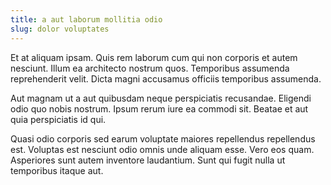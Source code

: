 ```yaml
---
title: a aut laborum mollitia odio
slug: dolor voluptates
---
```


Et at aliquam ipsam. Quis rem laborum cum qui non corporis et autem nesciunt. Illum ea architecto nostrum quos. Temporibus assumenda reprehenderit velit. Dicta magni accusamus officiis temporibus assumenda.

Aut magnam ut a aut quibusdam neque perspiciatis recusandae. Eligendi odio quo nobis nostrum. Ipsum rerum iure ea commodi sit. Beatae et aut quia perspiciatis id qui.

Quasi odio corporis sed earum voluptate maiores repellendus repellendus est. Voluptas est nesciunt odio omnis unde aliquam esse. Vero eos quam. Asperiores sunt autem inventore laudantium. Sunt qui fugit nulla ut temporibus itaque aut.
